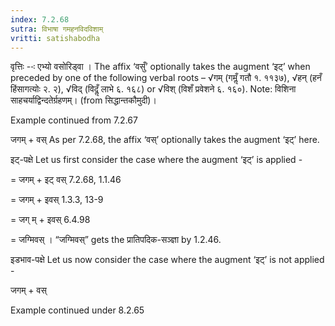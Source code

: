 ```yaml
---
index: 7.2.68
sutra: विभाषा गमहनविदविशाम्
vritti: satishabodha
---
```






वृत्तिः --ः एभ्यो वसोरिड्वा । The affix ‘वसुँ’ optionally takes the augment ‘इट्’ when preceded by one of the following verbal roots – √गम् (गमॢँ गतौ १. ११३७), √हन् (हनँ हिंसागत्योः २. २), √विद् (विदॢँ लाभे ६. १६८) or √विश् (विशँ प्रवेशने ६. १६०). Note: विशिना साहचर्याद्विन्दतेर्ग्रहणम्। (from सिद्धान्तकौमुदी)।


Example continued from 7.2.67


जगम् + वस् As per 7.2.68, the affix ‘वस्’ optionally takes the augment ‘इट्’ here.


इट्-पक्षे Let us first consider the case where the augment ‘इट्’ is applied -


= जगम् + इट् वस् 7.2.68, 1.1.46

= जगम् + इवस् 1.3.3, 13-9

= जग् म् + इवस् 6.4.98

= जग्मिवस् । “जग्मिवस्” gets the प्रातिपदिक-सञ्ज्ञा by 1.2.46.


इडभाव-पक्षे Let us now consider the case where the augment ‘इट्’ is not applied -


जगम् + वस्


Example continued under 8.2.65

